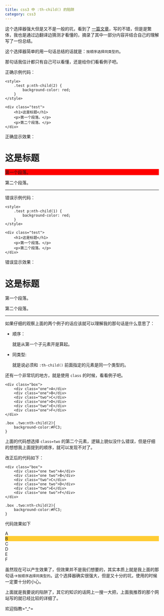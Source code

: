 ```yaml
---
title: css3 中 :th-child() 的陷阱
category: css3
---
```


这个选择器强大但是又不是一般的坑，看到了 [一篇文章](http://csscoke.com/2013/09/21/%E4%BD%BF%E7%94%A8css3-nth-childn-%E9%81%B8%E5%8F%96%E5%99%A8%E8%A9%B3%E8%A7%A3/)，写的不错，但是是繁体，我也是通过边翻译边猜测才看懂的，摘录了其中一部分内容并结合自己的理解写了一份总结。

这个选择器简单的用一句话总结的话就是：<code>按顺序选择同类型的</code>。

那句话我估计都只有自己可以看懂，还是给你们看看例子吧。

正确示例代码：

    <style>
        .test p:nth-child(2) {
            background-color: red;
        }
    </style>
    
    <div class="test">
        <h1>这是标题</h1>
        <p>第一个段落。</p>
        <p>第二个段落。</p>
    </div>
    
正确显示效果：

<style>
    .test p:nth-child(2) {
        background-color: red;
    }
</style>

<div class="test">
    <h1>这是标题</h1>
    <p>第一个段落。</p>
    <p>第二个段落。</p>
</div>

___

错误示例代码：

    <style>
        .test p:nth-child(1) {
            background-color: red;
        }
    </style>
    
    <div class="test">
        <h1>这是标题</h1>
        <p>第一个段落。</p>
        <p>第二个段落。</p>
    </div>

错误显示效果：

<style>
    .test-one p:nth-child(1) {
        background-color: red;
    }
</style>

<div class="test-one">
    <h1>这是标题</h1>
    <p>第一个段落。</p>
    <p>第二个段落。</p>
</div>

___

如果仔细的观察上面的两个例子的话应该就可以理解我的那句话是什么意思了：

- 顺序：

    就是从第一个子元素开是算起。
    
- 同类型:

    就是说必须和 `:th-child()` 前面指定的元素是同一个类型的。
    
还有一个非常坑的地方，就是使用 `class` 的时候，看看例子吧。

    <div class="box">
        <div class="one">A</div>
        <div class="one">B</div>
        <div class="two">C</div>
        <div class="one">D</div>
        <div class="two">E</div>
        <div class="one">F</div>
    </div>
    
    .box .two:nth-child(2){
        background-color:#FC3;
    }
    
上面的代码想选择 `class=two` 的第二个元素，逻辑上貌似没什么错误，但是仔细的想想我上面提到的顺序，就可以发现不对了。

改正后的代码如下：

    <div class="box">
        <div class="one two">A</div>
        <div class="one two">B</div>
        <div class="two">C</div>
        <div class="one two">D</div>
        <div class="two">E</div>
        <div class="one two">F</div>
    </div>
    
    .box .two:nth-child(2){
        background-color:#FC3;
    }
    
代码效果如下

<style>
    .box .two:nth-child(2) {
        background-color: #FC3;
    }
</style>

<div class="box">
    <div class="one two">A</div>
    <div class="one two">B</div>
	<div class="two">C</div>
	<div class="one two">D</div>
	<div class="two">E</div>
	<div class="one two">F</div>
</div>

虽然现在可以产生效果了，但效果并不是我们想要的，其实本质上就是我上面的那句话-><code>按顺序选择同类型的</code>。这个选择器确实很强大，但是又十分的坑，使用的时候一定要十分的小心。

上面就是我要说的陷阱了，其它的知识的话网上一搜一大把，上面我推荐的那个网站写的就已经比较的详细了。

欢迎指教=^_^=
